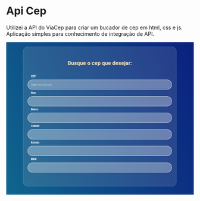 # Api Cep

Utilizei a API do ViaCep para criar um bucador de cep em html, css e js.
Aplicação simples para conhecimento de integração de API.

![print da tela do projeto](image.png)
